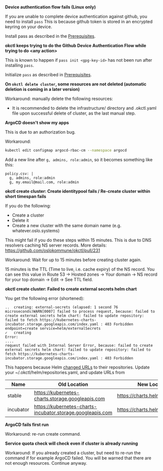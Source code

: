 **Device authentication flow fails (Linux only)**

If you are unable to complete device authentication against github, you need to install `pass`
This is because github token is stored in an encrypted keyring on your device.

Install pass as described in the [Prerequisites](../../getting-started/prerequisites/#pass-linux-only).

**okctl keeps trying to do the Github Device Authentication Flow while trying to do \<any action\>**

This is known to happen if `pass init <gpg-key-id>` has not been run after installing `pass`.

Initialize `pass` as described in [Prerequisites](../../getting-started/prerequisites/#initialize-pass).

**On `okctl delete cluster`, some resources are not deleted (automatic deletion is coming in a later version)**

Workaround: manually delete the following resources:

* It is recommended to delete the infrastructure/<env> directory and .okctl.yaml file upon successful delete of cluster, as the last manual step.

**ArgoCD doesn't show my apps**

This is due to an authorization bug.

Workaround:
```bash
kubectl edit configmap argocd-rbac-cm --namespace argocd
```

Add a new line after `g, admins, role:admin`, so it becomes something like this:
```
policy.csv: |
  g, admins, role:admin
  g, my.email@mail.com, role:admin
```

**okctl create cluster: Create identitypool fails / Re-create cluster within short timespan fails**

If you do the following:

* Create a cluster
* Delete it
* Create a new cluster with the same domain name (e.g. whatever.oslo.systems)

This might fail if you do these steps within 15 minutes. This is due to DNS resolvers caching NS server records.
More details: https://github.com/oslokommune/okctl/pull/231

Workaround: Wait for up to 15 minutes before creating cluster again.

15 minutes is the TTL (Time to live, i.e. cache expiry) of the NS record. You can see this value in
Route 53 -> Hosted zones -> Your domain -> NS record for your top domain -> Edit -> See TTL field.

**okctl create cluster: Failed to create external secrets helm chart**

You get the following error (shortened):

```
..  creating: external-secrets (elapsed: 1 second 76 microseconds)WARN[0007] failed to process request, because: failed to create external secrets helm chart: failed to update repository: failed to fetch https://kubernetes-charts-incubator.storage.googleapis.com/index.yaml : 403 Forbidden  endpoint=create service=helm/externalSecrets
✓   creating
Error:
....
request failed with Internal Server Error, because: failed to create external secrets helm chart: failed to update repository: failed to fetch https://kubernetes-charts-incubator.storage.googleapis.com/index.yaml : 403 Forbidden
```

This happens because Helm
[changed URLs](https://helm.sh/blog/new-location-stable-incubator-charts/#:~:text=The%20new%20location%20for%20the,use%20before%20November%2013%2C%202020.)
to their repositories. Update your ~/.okctl/helm/repositories.yaml, and update URLs from

| Name     | Old Location                                               | New Location                     |
| -------- | ---------------------------------------------------------- | -------------------------------- |
stable	   | https://kubernetes-charts.storage.googleapis.com           | https://charts.helm.sh/stable    |
incubator  | https://kubernetes-charts-incubator.storage.googleapis.com | https://charts.helm.sh/incubator |

**ArgoCD fails first run**

Workaround: re-run create command.

**Service quota check will check even if cluster is already running**

Workaround: If you already created a cluster, but need to re-run the command if for example ArgoCD failed. You will be warned that there are not enough resources. Continue anyway.
